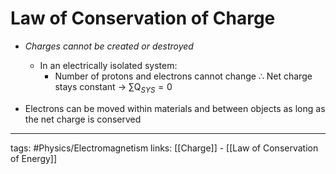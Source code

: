 # Law of Conservation of Charge
- *Charges cannot be created or destroyed*
	- In an electrically isolated system:
		- Number of protons and electrons cannot change 
		$\therefore$ Net charge stays constant -> $\sum\text{Q}_{SYS} = 0$

- Electrons can be moved within materials and between objects as long as the net charge is conserved

---
tags: #Physics/Electromagnetism 
links: [[Charge]] - [[Law of Conservation of Energy]]